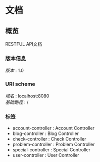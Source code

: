 # 文档


<a name="overview"></a>
## 概览
RESTFUL API文档


### 版本信息
*版本* : 1.0


### URI scheme
*域名* : localhost:8080  
*基础路径* : /


### 标签

* account-controller : Account Controller
* blog-controller : Blog Controller
* check-controller : Check Controller
* problem-controller : Problem Controller
* special-controller : Special Controller
* user-controller : User Controller




